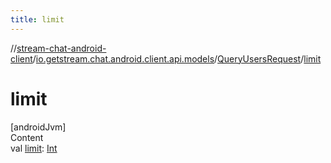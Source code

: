 ```yaml
---
title: limit
---
```

//[stream-chat-android-client](../../../index.md)/[io.getstream.chat.android.client.api.models](../index.md)/[QueryUsersRequest](index.md)/[limit](limit.md)



# limit  
[androidJvm]  
Content  
val [limit](limit.md): [Int](https://kotlinlang.org/api/latest/jvm/stdlib/kotlin/-int/index.html)  



